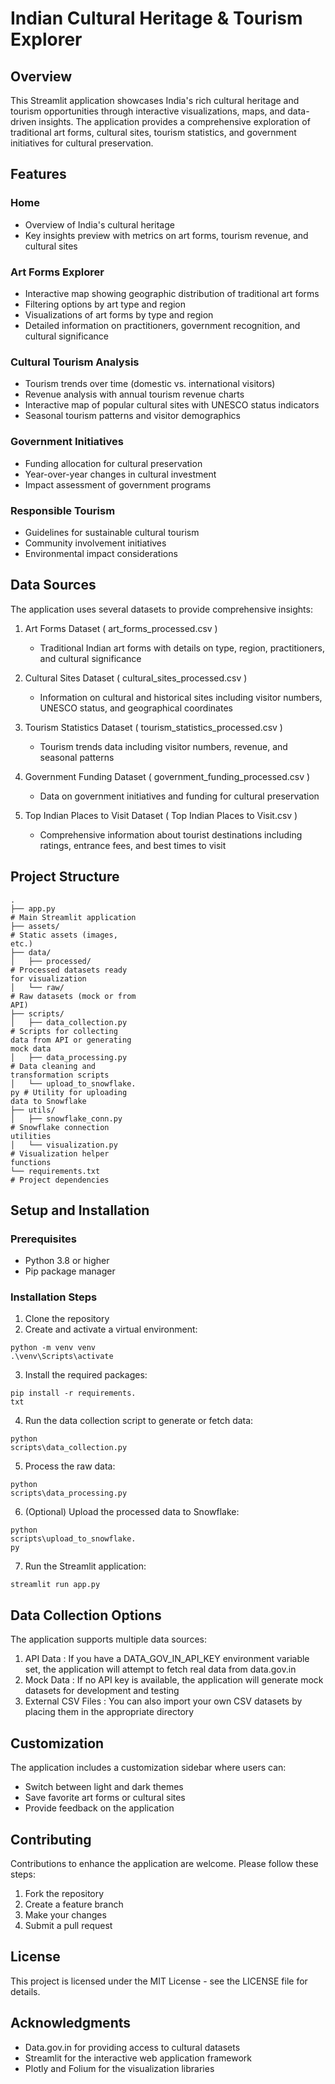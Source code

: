 # Indian Cultural Heritage & Tourism Explorer
## Overview
This Streamlit application showcases India's rich cultural heritage and tourism opportunities through interactive visualizations, maps, and data-driven insights. The application provides a comprehensive exploration of traditional art forms, cultural sites, tourism statistics, and government initiatives for cultural preservation.

## Features
### Home
- Overview of India's cultural heritage
- Key insights preview with metrics on art forms, tourism revenue, and cultural sites
### Art Forms Explorer
- Interactive map showing geographic distribution of traditional art forms
- Filtering options by art type and region
- Visualizations of art forms by type and region
- Detailed information on practitioners, government recognition, and cultural significance
### Cultural Tourism Analysis
- Tourism trends over time (domestic vs. international visitors)
- Revenue analysis with annual tourism revenue charts
- Interactive map of popular cultural sites with UNESCO status indicators
- Seasonal tourism patterns and visitor demographics
### Government Initiatives
- Funding allocation for cultural preservation
- Year-over-year changes in cultural investment
- Impact assessment of government programs
### Responsible Tourism
- Guidelines for sustainable cultural tourism
- Community involvement initiatives
- Environmental impact considerations
## Data Sources
The application uses several datasets to provide comprehensive insights:

1. Art Forms Dataset ( art_forms_processed.csv )
   
   - Traditional Indian art forms with details on type, region, practitioners, and cultural significance
2. Cultural Sites Dataset ( cultural_sites_processed.csv )
   
   - Information on cultural and historical sites including visitor numbers, UNESCO status, and geographical coordinates
3. Tourism Statistics Dataset ( tourism_statistics_processed.csv )
   
   - Tourism trends data including visitor numbers, revenue, and seasonal patterns
4. Government Funding Dataset ( government_funding_processed.csv )
   
   - Data on government initiatives and funding for cultural preservation
5. Top Indian Places to Visit Dataset ( Top Indian Places to Visit.csv )
   
   - Comprehensive information about tourist destinations including ratings, entrance fees, and best times to visit
## Project Structure
```
.
├── app.py                  
# Main Streamlit application
├── assets/                 
# Static assets (images, 
etc.)
├── data/
│   ├── processed/          
# Processed datasets ready 
for visualization
│   └── raw/                
# Raw datasets (mock or from 
API)
├── scripts/
│   ├── data_collection.py  
# Scripts for collecting 
data from API or generating 
mock data
│   ├── data_processing.py  
# Data cleaning and 
transformation scripts
│   └── upload_to_snowflake.
py # Utility for uploading 
data to Snowflake
├── utils/
│   ├── snowflake_conn.py   
# Snowflake connection 
utilities
│   └── visualization.py    
# Visualization helper 
functions
└── requirements.txt        
# Project dependencies
```
## Setup and Installation
### Prerequisites
- Python 3.8 or higher
- Pip package manager
### Installation Steps
1. Clone the repository
2. Create and activate a virtual environment:
```
python -m venv venv
.\venv\Scripts\activate
```
3. Install the required packages:
```
pip install -r requirements.
txt
```
4. Run the data collection script to generate or fetch data:
```
python 
scripts\data_collection.py
```
5. Process the raw data:
```
python 
scripts\data_processing.py
```
6. (Optional) Upload the processed data to Snowflake:
```
python 
scripts\upload_to_snowflake.
py
```
7. Run the Streamlit application:
```
streamlit run app.py
```
## Data Collection Options
The application supports multiple data sources:

1. API Data : If you have a DATA_GOV_IN_API_KEY environment variable set, the application will attempt to fetch real data from data.gov.in
2. Mock Data : If no API key is available, the application will generate mock datasets for development and testing
3. External CSV Files : You can also import your own CSV datasets by placing them in the appropriate directory
## Customization
The application includes a customization sidebar where users can:

- Switch between light and dark themes
- Save favorite art forms or cultural sites
- Provide feedback on the application
## Contributing
Contributions to enhance the application are welcome. Please follow these steps:

1. Fork the repository
2. Create a feature branch
3. Make your changes
4. Submit a pull request
## License
This project is licensed under the MIT License - see the LICENSE file for details.

## Acknowledgments
- Data.gov.in for providing access to cultural datasets
- Streamlit for the interactive web application framework
- Plotly and Folium for the visualization libraries